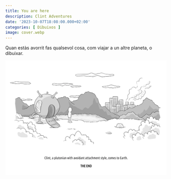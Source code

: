 ```yaml
---
title: You are here
description: Clint Adventures
date: '2023-10-07T18:08:00.000+02:00'
categories: [ Dibuixos ]
image: cover.webp
---
```


Quan estàs avorrit fas qualsevol cosa, com viajar a un altre planeta, o dibuixar.

![](clint-1.webp "Clint - You are here")
